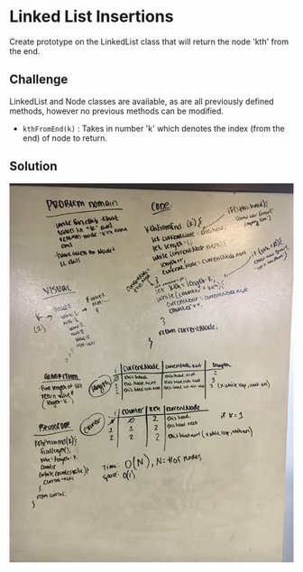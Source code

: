 # Linked List Insertions

Create prototype on the LinkedList class that will return the node 'kth' from the end.

## Challenge

LinkedList and Node classes are available, as are all previously defined methods, however no previous methods can be modified.
- `kthFromEnd(k)` : Takes in number 'k' which denotes the index (from the end) of node to return.

    
## Solution

![whiteboard solution](assets/ll-kth-from-end.jpg)
